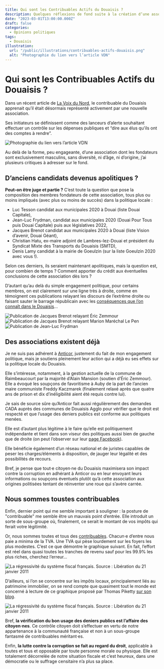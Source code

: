 ```yaml
---
title: Qui sont les Contribuables Actifs du Douaisis ?
description: Quelques réflexions de fond suite à la création d’une association de "contribuables actifs".
date: "2023-03-01T13:00:00.000Z"
draft: false
categories:
  - Opinions politiques
tags:
  - Douaisis
illustration:
  url: "/public/illustrations/contribuables-actifs-douaisis.png"
  alt: "Photographie du lien vers l’article VDN"
---
```


# Qui sont les Contribuables Actifs du Douaisis ?

Dans un récent article de [La Voix du Nord](https://www.lavoixdunord.fr/1295980/article/2023-02-26/l-association-contribuables-actifs-du-douaisis-nee-pour-passer-les-comptes-la), le contribuable du Douaisis apprenait qu’il était désormais représenté activement par une nouvelle association.

Ses initiateurs se définissent comme des lanceurs d’alerte souhaitant effectuer un contrôle sur les dépenses publiques et “dire aux élus qu’ils ont des comptes à rendre”.

![Photographie du lien vers l’article VDN](/public/illustrations/contribuables-actifs-douaisis.png)

Au delà de la forme, peu engageante, d’une association dont les fondateurs sont exclusivement masculins, sans diversité, ni d’âge, ni d’origine, j’ai plusieurs critiques à adresser sur le fond.

## D’anciens candidats devenus apolitiques ?

**Peut-on être juge et partie ?** C’est toute la question que pose la composition des membres fondateurs de cette association, tous plus ou moins impliqués (avec plus ou moins de succès) dans la politique locale :
- Luc Tesson candidat aux municipales 2020 à Douai (liste Douai Capitale),
- Jean-Luc Frydman, candidat aux municipales 2020 (Douai Pour Tous puis Douai Capitale) puis aux législatives 2022,
- Jacques Brenot candidat aux municipales 2020 à Douai (liste Vision d’avenir, Douai Géant),
- Christian Hatu, ex-maire adjoint de Lambres-lez-Douai et président du Syndicat Mixte des Transports du Douaisis (SMTD),
- Denis Lamy candidat à la mairie de Goeulzin (sur la liste Goeulzin 2020 avec vous !).

Selon ces derniers, ils seraient maintenant apolitiques, mais la question est, pour combien de temps ? Comment apporter du crédit aux éventuelles conclusions de cette association dès lors ?

D’autant qu’au delà du simple engagement politique, pour certains membres, on est clairement sur une ligne très à droite, comme en témoignent ces publications relayant les discours de l’extrême droite ou faisant sauter le barrage républicain avec les [conséquences que l’on connaît dans le Douaisis](./la-contagion-rn-peut-etre-stoppee)…

![Publication de Jacques Brenot relayant Éric Zemmour](/public/illustrations/publication-jacques-brenot-zemmour.png)
![Publication de Jacques Brenot relayant Marion Maréchal Le Pen](/public/illustrations/publication-jacques-brenot-lepen.png)
![Publication de Jean-Luc Frydman](/public/illustrations/publication-jean-luc-frydman-second-tour.png)

## Des associations existent déjà

Je ne suis pas adhérent à [Anticor](https://www.anticor.org/), justement du fait de mon engagement politique, mais je soutiens pleinement leur action qui a déjà eu ses effets sur la politique locale du Douaisis.

Elle s’intéresse, notamment, à la gestion actuelle de la commune de Raimbeaucourt par la majorité d’Alain Mansion (soutien d’Éric Zemmour). Elle a évoqué les soupçons de favoritisme à Auby de la part de l’ancien maire communiste Freddy Kaczmarek (finalement relaxé après que quatre ans de prison et dix d’inéligibilité aient été requis contre lui).

Je sais de source sûre qu’Anticor fait aussi régulièrement des demandes CADA auprès des communes de Douaisis Agglo pour vérifier que le droit est respecté et que l’usage des deniers publics est conforme aux politiques menées.

Elle est d’autant plus légitime à le faire qu’elle est politiquement indépendante et tient dans son viseur des politiques aussi bien de gauche que de droite (on peut l’observer sur leur [page Facebook](https://www.facebook.com/anticor59/)).

Elle bénéficie également d’un réseau national et de juristes capables de peser les charges/éléments à disposition, de jauger leur légalité et des possibilités de recours.

Bref, je pense que tout·e citoyen·ne du Douaisis maximisera son impact contre la corruption en adhérant à Anticor ou en leur envoyant leurs informations ou soupçons éventuels plutôt qu’à cette association aux origines politisées tentant de réinventer une roue qui s’avère carrée.

## Nous sommes toustes contribuables

Enfin, dernier point qui me semble important à souligner : la posture de "contribuable" me semble être un mauvais point d’entrée. Elle introduit un sorte de sous-groupe où, finalement, ce serait le montant de vos impôts qui ferait votre légitimité.

Or, nous sommes toutes et tous des [contribuables](https://fr.wiktionary.org/wiki/contribuable). Chacun·e d’entre nous paie a minima de la TVA. Une TVA qui pèse lourdement sur les foyers les plus modestes. C’est ce que démontre le graphique suivant. En fait, l’effort est réel dans quasi toutes les tranches de revenu sauf pour les 99.9% les plus riches, cherchez l’erreur…

![La régressivité du système fiscal français. Source : Libération du 21 janvier 2011](/public/illustrations/composition-impots.jpg)

D’ailleurs, si l’on se concentre sur les impôts locaux, principalement liés au patrimoine immobilier, on se rend compte que quasiment tout le monde est concerné à lecture de ce graphique proposé par Thomas Piketty [sur son blog](https://www.lemonde.fr/blog/piketty/2017/10/10/isf-une-faute-historique/).

![La régressivité du système fiscal français. Source : Libération du 21 janvier 2011](./../../public/illustrations/composition-patrimoine-2015.png)

Bref, **la vérification du bon usage des deniers publics est l’affaire des citoyen·nes**. Ce contrôle citoyen doit s’effectuer en vertu de notre appartenance à la communauté française et non à un sous-groupe fantasmé de contribuables méritant·es.

Enfin, **la lutte contre la corruption se fait au regard du droit**, applicable à toutes et tous et opposable par toute personne morale ou physique. Elle est totalement décorrelée de notre situation fiscale et c’est heureux, dans une démocratie ou le suffrage censitaire n’a plus sa place.
